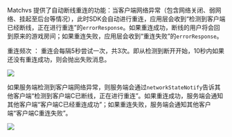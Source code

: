 Matchvs 提供了自动断线重连的功能：当客户端网络异常（包含网络关闭、弱网络、挂起至后台等情况），此时SDK会自动进行重连，应用层会收到“检测到客户端已经断线，正在进行重连”的`errorResponse`。如果重连成功，断线的用户将会回到原来的游戏房间；如果重连失败，应用层会收到“重连失败”的`errorResponse`。

重连频次 ： 重连会每隔5秒尝试一次，共3次。即从检测到断开开始，10秒内如果还没有重连成功，则会抛出失败消息。



![](http://imgs.matchvs.com/static/reconnect1.png)



如果服务端检测到客户端网络异常，则服务端会通过`networkStateNotify`告诉其他客户端“检测到客户端C已断线，正在进行重连”。如果重连成功，服务端会通知其他客户端“客户端C已经重连成功”；如果重连失败，服务端会通知其他客户端“客户端C重连失败”。

![](http://imgs.matchvs.com/static/reconnect2.png)